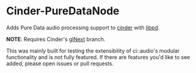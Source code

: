 # Cinder-PureDataNode

Adds Pure Data audio processing support to [cinder](https://github.com/cinder/Cinder) with [libpd](https://github.com/libpd/libpd).

**NOTE**: Requires Cinder's [glNext](https://github.com/cinder/Cinder/tree/glNext) branch.

This was mainly built for testing the extensibility of ci::audio's modular functionality and is not fully featured.  If there are features you'd like to see added, please open issues or pull requests.